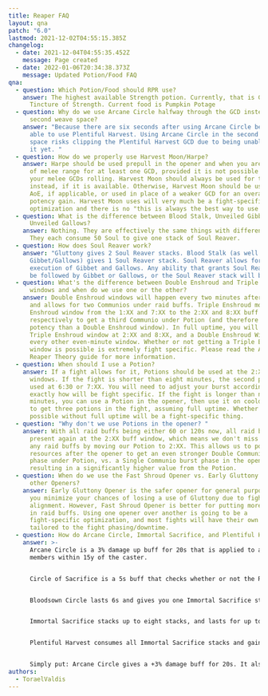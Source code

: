 ```yaml
---
title: Reaper FAQ
layout: qna
patch: "6.0"
lastmod: 2021-12-02T04:55:15.385Z
changelog:
  - date: 2021-12-04T04:55:35.452Z
    message: Page created
  - date: 2022-01-06T20:34:38.373Z
    message: Updated Potion/Food FAQ
qna:
  - question: Which Potion/Food should RPR use?
    answer: The highest available Strength potion. Currently, that is Grade 6
      Tincture of Strength. Current food is Pumpkin Potage
  - question: Why do we use Arcane Circle halfway through the GCD instead of in the
      second weave space?
    answer: "Because there are six seconds after using Arcane Circle before you are
      able to use Plentiful Harvest. Using Arcane Circle in the second weave
      space risks clipping the Plentiful Harvest GCD due to being unable to use
      it yet. "
  - question: How do we properly use Harvest Moon/Harpe?
    answer: Harpe should be used prepull in the opener and when you are forced out
      of melee range for at least one GCD, provided it is not possible to keep
      your melee GCDs rolling. Harvest Moon should always be used for this
      instead, if it is available. Otherwise, Harvest Moon should be used for
      AoE, if applicable, or used in place of a weaker GCD for an overall
      potency gain. Harvest Moon uses will very much be a fight-specific
      optimization and there is no "this is always the best way to use it."
  - question: What is the difference between Blood Stalk, Unveiled Gibbets, and
      Unveiled Gallows?
    answer: Nothing. They are effectively the same things with different animations.
      They each consume 50 Soul to give one stack of Soul Reaver.
  - question: How does Soul Reaver work?
    answer: "Gluttony gives 2 Soul Reaver stacks. Blood Stalk (as well as Unveiled
      Gibbet/Gallows) gives 1 Soul Reaver stack. Soul Reaver allows for the
      execution of Gibbet and Gallows. Any ability that grants Soul Reaver MUST
      be followed by Gibbet or Gallows, or the Soul Reaver stack will be lost. "
  - question: What's the difference between Double Enshroud and Triple Enshroud
      windows and when do we use one or the other?
    answer: Double Enshroud windows will happen every two minutes after the opener
      and allows for two Communios under raid buffs. Triple Enshroud moves the
      Enshroud window from the 1:XX and 7:XX to the 2:XX and 8:XX buff windows
      respectively to get a third Communio under Potion (and therefore is more
      potency than a Double Enshroud window). In full uptime, you will use a
      Triple Enshroud window at 2:XX and 8:XX, and a Double Enshroud Window at
      every other even-minute window. Whether or not getting a Triple Enshroud
      window is possible is extremely fight specific. Please read the Advanced
      Reaper Theory guide for more information.
  - question: When should I use a Potion?
    answer: If a fight allows for it, Potions should be used at the 2:XX and 8:XX
      windows. If the fight is shorter than eight minutes, the second pot can be
      used at 6:30 or 7:XX. You will need to adjust your burst accordingly, but
      exactly how will be fight specific. If the fight is longer than nine
      minutes, you can use a Potion in the opener, then use it on cooldown after
      to get three potions in the fight, assuming full uptime. Whether this is
      possible without full uptime will be a fight-specific thing.
  - question: "Why don't we use Potions in the opener? "
    answer: With all raid buffs being either 60 or 120s now, all raid buffs will be
      present again at the 2:XX buff window, which means we don't miss out on
      any raid buffs by moving our Potion to 2:XX. This allows us to pool
      resources after the opener to get an even stronger Double Communio burst
      phase under Potion, vs. a Single Communio burst phase in the opener,
      resulting in a significantly higher value from the Potion.
  - question: When do we use the Fast Shroud Opener vs. Early Gluttony Opener or
      other Openers?
    answer: Early Gluttony Opener is the safer opener for general purpose because
      you minimize your chances of losing a use of Gluttony due to fight
      alignment. However, Fast Shroud Opener is better for putting more potency
      in raid buffs. Using one opener over another is going to be a
      fight-specific optimization, and most fights will have their own openers
      tailored to the fight phasing/downtime.
  - question: How do Arcane Circle, Immortal Sacrifice, and Plentiful Harvest work?
    answer: >-
      Arcane Circle is a 3% damage up buff for 20s that is applied to all party
      members within 15y of the caster.


      Circle of Sacrifice is a 5s buff that checks whether or not the RPR that used Arcane Circle and each party member with the buff successfully lands a weaponskill or spell. 


      Bloodsown Circle lasts 6s and gives you one Immortal Sacrifice stack for each party member (including yourself) that lands a weaponskill/spell under Circle of Sacrifice (maximum of one stack per person). 


      Immortal Sacrifice stacks up to eight stacks, and lasts for up to 30s. Immortal Sacrifice stacks allow Plentiful Harvest to be used. 


      Plentiful Harvest consumes all Immortal Sacrifice stacks and gains 40 potency for every additional stack, starting at 520 and maxing out at 800 potency at eight stacks. Your own stack is already included in the base potency of 520, as it is required to even use the skill. You cannot use Plentiful Harvest until Bloodsown Circle has expired. 


      Simply put: Arcane Circle gives a +3% damage buff for 20s. It also gives one stack of Immortal Sacrifice for every party member (including yourself) that lands a weaponskill/spell in the first 5s of Arane Circle's duration. Immortal Sacrifice stacks allow the use of Plentiful Harvest, and increase the potency of Plentiful Harvest by 40 per stack, up to 800 potency at eight stacks. Plentiful Harvest cannot be used until Bloodsown Circle expires, which happens 6s after using Arcane Circle.
authors:
  - ToraelValdis
---
```

